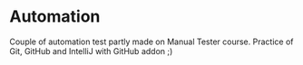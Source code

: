# Automation

Couple of automation test partly made on Manual Tester course.
Practice of Git, GitHub and IntelliJ with GitHub addon ;)
